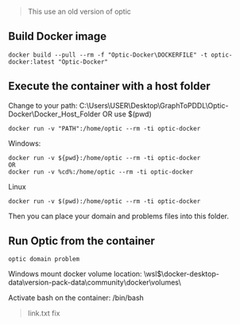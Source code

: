 > This use an old version of optic

## Build Docker image
````
docker build --pull --rm -f "Optic-Docker\DOCKERFILE" -t optic-docker:latest "Optic-Docker"
````


## Execute the container with a host folder
Change to your path: C:\Users\USER\Desktop\GraphToPDDL\Optic-Docker\Docker_Host_Folder
OR
use $(pwd)
````
docker run -v "PATH":/home/optic --rm -ti optic-docker
````
Windows:
````
docker run -v ${pwd}:/home/optic --rm -ti optic-docker 
OR
docker run -v %cd%:/home/optic --rm -ti optic-docker
````
Linux
````
docker run -v $(pwd):/home/optic --rm -ti optic-docker 
````
Then you can place your domain and problems files into this folder.

## Run Optic from the container
````
optic domain problem
````

Windows mount docker volume location:
\\wsl$\docker-desktop-data\version-pack-data\community\docker\volumes\

Activate bash on the container:
/bin/bash

>link.txt fix
